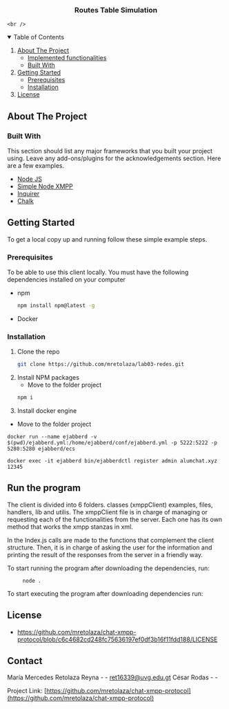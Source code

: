 
<!-- PROJECT LOGO -->
<br />
<p align="center">
  <h3 align="center">Routes Table Simulation</h3>

  <p align="center">
   
    <br />
  </p>
</p>



<!-- TABLE OF CONTENTS -->
<details open="open">
  <summary>Table of Contents</summary>
  <ol>
    <li>
      <a href="#about-the-project">About The Project</a>
      <ul>
        <li><a href="#implemented-functionalities">Implemented functionalities</a></li>
        <li><a href="#built-with">Built With</a></li>
      </ul>
    </li>
    <li>
      <a href="#getting-started">Getting Started</a>
      <ul>
        <li><a href="#prerequisites">Prerequisites</a></li>
        <li><a href="#installation">Installation</a></li>
      </ul>
    </li>
    <li><a href="#license">License</a></li>
  </ol>
</details>



<!-- ABOUT THE PROJECT -->
## About The Project



### Built With

This section should list any major frameworks that you built your project using. Leave any add-ons/plugins for the acknowledgements section. Here are a few examples.
* [Node JS](https://nodejs.org/en/)
* [Simple Node XMPP](https://github.com/simple-xmpp/node-simple-xmpp)
* [Inquirer](https://www.npmjs.com/package/inquirer)
* [Chalk](https://www.npmjs.com/package/chalk)



<!-- GETTING STARTED -->
## Getting Started

To get a local copy up and running follow these simple example steps.

### Prerequisites

To be able to use this client locally. You must have the following dependencies installed on your computer

* npm
  ```sh
  npm install npm@latest -g
  ```
* Docker 

### Installation

1. Clone the repo
   ```sh
   git clone https://github.com/mretolaza/lab03-redes.git
   ```
2. Install NPM packages
   * Move to the folder project 
   ```sh
   npm i
   ```
3. Install docker engine  
  * Move to the folder project 
   ```Prepare server 
   docker run --name ejabberd -v $(pwd)/ejabberd.yml:/home/ejabberd/conf/ejabberd.yml -p 5222:5222 -p 5280:5280 ejabberd/ecs

   docker exec -it ejabberd bin/ejabberdctl register admin alumchat.xyz 12345
   ```

## Run the program 

The client is divided into 6 folders. classes (xmppClient) examples, files, handlers, lib and utilis. The xmppClient file is in charge of managing or requesting each of the functionalities from the server. Each one has its own method that works the xmpp stanzas in xml.

In the Index.js calls are made to the functions that complement the client structure. Then, it is in charge of asking the user for the information and printing the result of the responses from the server in a friendly way.

To start running the program after downloading the dependencies, run:

  ```Mov to the folder project 
       node .  
   ```
   
To start executing the program after downloading dependencies run:

<!-- LICENSE -->
## License

- https://github.com/mretolaza/chat-xmpp-protocol/blob/c6c4682cd248fc75636197ef0df3b16f11fdd188/LICENSE


<!-- CONTACT -->
## Contact

María Mercedes Retolaza Reyna - - ret16339@uvg.edu.gt
César Rodas - - 

Project Link: [https://github.com/mretolaza/chat-xmpp-protocol](https://github.com/mretolaza/chat-xmpp-protocol)
